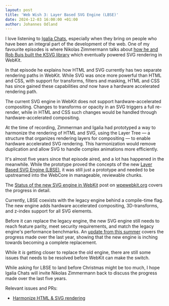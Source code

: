 ```yaml
---
layout: post
title: 'Web Wish 3: Layer Based SVG Engine (LBSE)'
date: 2024-12-03 16:00:00 +01:00
author: Johannes Odland
---
```

I love listening to [Igalia Chats][igalia-chats], 
especially when they bring on people who have been an integral part of the development of the web.
One of my favourite episodes is where Nikolas Zimmermann talks about 
[how he and Rob Buis built the KSVG library][igalia-chats-zimmerman-episode] which eventually powered SVG rendering in WebKit.

In that episode he explains how HTML and SVG currently has two separate rendering paths in WebKit. 
While SVG was once more powerful than HTML and CSS, with support for transforms, filters and masking, 
HTML and CSS has since gained these capabilities _and_ now have a hardware accelerated rendering path. 

The current SVG engine in WebKit does not support hardware-accelerated compositing. 
Changes to transforms or opacity in an SVG triggers a full re-render, while in HTML and CSS such changes would 
be handled through hardware-accelerated compositing.

At the time of recording, Zimmerman and Igalia had prototyped a way to harmonize the rendering of HTML and SVG,
using the Layer Tree — a structure that organizes rendering layers for compositing — to enable hardware accelerated SVG rendering.
This harmonization would remove duplication and allow SVG to handle complex animations more efficiently.

It's almost five years since that episode aired, and a lot has happened in the meanwhile. 
While the prototype proved the concepts of the new [Layer Based SVG Engine (LBSE)][lbse-status], 
it was still just a prototype and needed to be upstreamed into the WebCore in manageable, reviewable chunks.

The [Status of the new SVG engine in WebKit][lbse-status] post on [wpewebkit.org](wpewebkit.org) covers the progress in detail. 

Currently, LBSE coexists with the legacy engine behind a compile-time flag.
The new engine adds hardware accelerated compositing, 3D-transforms, and z-index support for all SVG elements.

Before it can replace the legacy engine, the new SVG engine still needs to reach feature parity, 
meet security requirements, and match the legacy engine's performance benchmarks. 
An [update from this summer][lbse-update] covers the progress made over the last year, 
showing that the new engine is inching towards becoming a complete replacement.

While it _is_ getting closer to replace the old engine, there are still some issues that needs to be resolved before 
WebKit can make the switch.

While asking for LBSE to land before Christmas might be too much, 
I hope Igalia Chats will invite Nikolas Zimmermann back to discuss the progress made over the last five years.

Relevant issues and PRs:
- [Harmonize HTML & SVG rendering][issue]

[igalia-chats]: https://www.igalia.com/chats/
[igalia-chats-zimmerman-episode]: https://www.igalia.com/chats/Igalia-Chats-Niko-SVG-WPE
[lbse-status]: https://wpewebkit.org/blog/05-new-svg-engine.html
[lbse-update]: https://wpewebkit.org/blog/status-of-lbse-in-webkit.html
[issue]: https://bugs.webkit.org/show_bug.cgi?id=90738
